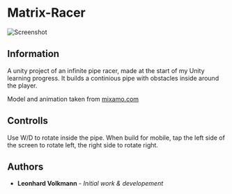 # Matrix-Racer
![Screenshot](https://i.imgur.com/MmYvsND.png "Ingame screenshot")
## Information

A unity project of an infinite pipe racer, made at the start of my Unity learning progress. 
It builds a continious pipe with obstacles inside around the player. 

Model and animation taken from [mixamo.com](https://www.mixamo.com)

## Controlls

Use W/D to rotate inside the pipe.
When build for mobile, tap the left side of the screen to rotate left, the right side to rotate right.


## Authors
* **Leonhard Volkmann** -  *Initial work & developement*
